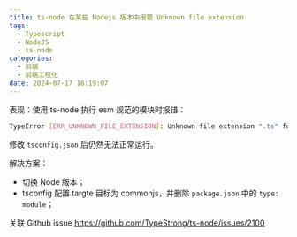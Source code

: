 ```yaml
---
title: ts-node 在某些 Nodejs 版本中报错 Unknown file extension
tags:
  - Typescript
  - NodeJS
  - ts-node
categories:
  - 前端
  - 前端工程化
date: 2024-07-17 16:19:07
---
```

表现：使用 ts-node 执行 esm 规范的模块时报错：

```sh
TypeError [ERR_UNKNOWN_FILE_EXTENSION]: Unknown file extension ".ts" for /../../xxx.ts
```

修改 `tsconfig.json` 后仍然无法正常运行。

解决方案：

- 切换 Node 版本；
- tsconfig 配置 targte 目标为 commonjs，并删除 `package.json`  中的 `type: module`；

关联 Github issue https://github.com/TypeStrong/ts-node/issues/2100